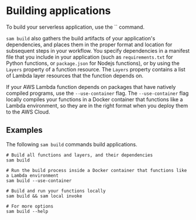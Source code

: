 # Building applications<a name="serverless-sam-cli-using-build"></a>

To build your serverless application, use the `` command\.

`sam build` also gathers the build artifacts of your application's dependencies, and places them in the proper format and location for subsequent steps in your workflow\. You specify dependencies in a manifest file that you include in your application \(such as `requirements.txt` for Python functions, or `package.json` for Nodejs functions\), or by using the `Layers` property of a function resource\. The `Layers` property contains a list of Lambda layer resources that the function depends on\.

If your AWS Lambda function depends on packages that have natively compiled programs, use the `--use-container` flag\. The `--use-container` flag locally compiles your functions in a Docker container that functions like a Lambda environment, so they are in the right format when you deploy them to the AWS Cloud\.

## Examples<a name="building-applications-examples"></a>

The following `sam build` commands build applications\.

```
# Build all functions and layers, and their dependencies
sam build

# Run the build process inside a Docker container that functions like a Lambda environment
sam build --use-container

# Build and run your functions locally
sam build && sam local invoke

# For more options
sam build --help
```